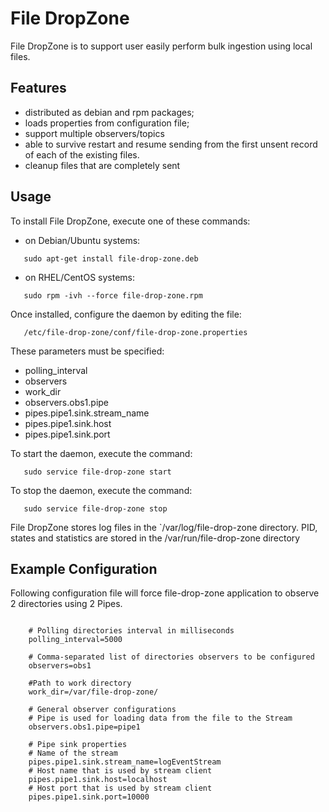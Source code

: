 File DropZone
==================

File DropZone is to support user easily perform bulk ingestion using local files.

## Features

 - distributed as debian and rpm packages;
 - loads properties from configuration file;
 - support multiple observers/topics
 - able to survive restart and resume sending from the first unsent record of each of the existing files.
 - cleanup files that are completely sent

## Usage

 To install File DropZone, execute one of these commands:
 
 - on Debian/Ubuntu systems:
 
 ```
    sudo apt-get install file-drop-zone.deb
 ```
 
 - on RHEL/CentOS systems:
 
 ```
    sudo rpm -ivh --force file-drop-zone.rpm
 ```
 

 Once installed, configure the daemon by editing the file:
 
 ```
    /etc/file-drop-zone/conf/file-drop-zone.properties
 ```
 
 These parameters must be specified:

  - polling_interval
  - observers
  - work_dir
  - observers.obs1.pipe
  - pipes.pipe1.sink.stream_name
  - pipes.pipe1.sink.host
  - pipes.pipe1.sink.port

 To start the daemon, execute the command:
 
 ```
    sudo service file-drop-zone start
 ```
 
 To stop the daemon, execute the command:
 
 ```
    sudo service file-drop-zone stop
 ``` 
 
 File DropZone stores log files in the `/var/log/file-drop-zone directory.
 PID, states and statistics are stored in the /var/run/file-drop-zone directory
 
  
## Example Configuration
 
 Following configuration file will force file-drop-zone application to observe 2 directories using 2 Pipes.
 
 ```
 
     # Polling directories interval in milliseconds
     polling_interval=5000

     # Comma-separated list of directories observers to be configured
     observers=obs1

     #Path to work directory
     work_dir=/var/file-drop-zone/

     # General observer configurations
     # Pipe is used for loading data from the file to the Stream
     observers.obs1.pipe=pipe1

     # Pipe sink properties
     # Name of the stream
     pipes.pipe1.sink.stream_name=logEventStream
     # Host name that is used by stream client
     pipes.pipe1.sink.host=localhost
     # Host port that is used by stream client
     pipes.pipe1.sink.port=10000

 ```
